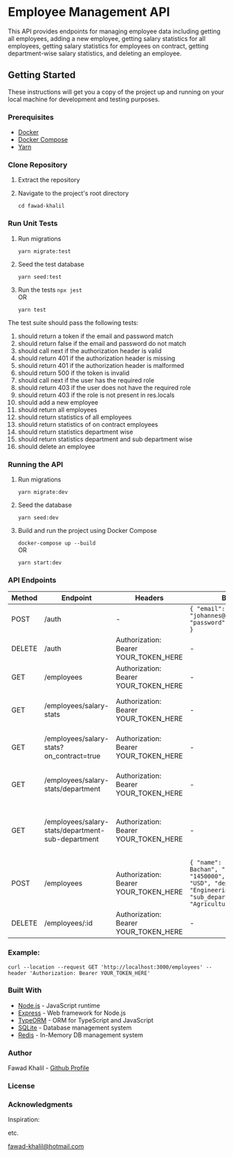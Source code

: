 # Employee Management API
This API provides endpoints for managing employee data including getting all employees, adding a new employee, getting salary statistics for all employees, getting salary statistics for employees on contract, getting department-wise salary statistics, and deleting an employee.

## Getting Started
These instructions will get you a copy of the project up and running on your local machine for development and testing purposes.

### Prerequisites
- [Docker](https://www.docker.com/)
- [Docker Compose](https://docs.docker.com/compose/)
- [Yarn](https://yarnpkg.com/)

### Clone Repository
1. Extract the repository
1. Navigate to the project's root directory

    `cd fawad-khalil`

### Run Unit Tests
1. Run migrations

    `yarn migrate:test`
2. Seed the test database

    `yarn seed:test`
3. Run the tests
    `npx jest`  
    OR
    
    `yarn test`

The test suite should pass the following tests:
1. should return a token if the email and password match
2. should return false if the email and password do not match
3. should call next if the authorization header is valid
4. should return 401 if the authorization header is missing
5. should return 401 if the authorization header is malformed
6. should return 500 if the token is invalid
7. should call next if the user has the required role
8. should return 403 if the user does not have the required role
9. should return 403 if the role is not present in res.locals
10. should add a new employee
11. should return all employees
12. should return statistics of all employees
13. should return statistics of on contract employees
14. should return statistics department wise
15. should return statistics department and sub department wise
16. should delete an employee

### Running the API
1. Run migrations

    `yarn migrate:dev`
1. Seed the database

    `yarn seed:dev`
1. Build and run the project using Docker Compose

    `docker-compose up --build`     
    OR

    `yarn start:dev`

### API Endpoints
Method | Endpoint | Headers | Body | Description
--- | --- | --- | --- | --- 
POST | /auth | - | `{ "email": "johannes@example.com", "password": "admin123" }` | Sign in user
DELETE | /auth | Authorization: Bearer YOUR_TOKEN_HERE | - | Sign out user
GET	| /employees | Authorization: Bearer YOUR_TOKEN_HERE | - | Get all employees
GET | /employees/salary-stats | Authorization: Bearer YOUR_TOKEN_HERE | - |	Get salary statistics for all employees
GET	| /employees/salary-stats?on_contract=true | Authorization: Bearer YOUR_TOKEN_HERE | - | Get salary statistics for employees on contract
GET | /employees/salary-stats/department | Authorization: Bearer YOUR_TOKEN_HERE | - | Get department-wise salary statistics
GET	| /employees/salary-stats/department-sub-department | Authorization: Bearer YOUR_TOKEN_HERE | - | Get sub-department and department-wise salary statistics
POST | /employees | Authorization: Bearer YOUR_TOKEN_HERE | `{ "name": "Abhishek Bachan", "salary": "1450000", "currency": "USD", "department": "Engineering", "sub_department": "Agriculture" }` | Add a new employee
DELETE | /employees/:id | Authorization: Bearer YOUR_TOKEN_HERE | - | Delete an employee

### Example:

`curl --location --request GET 'http://localhost:3000/employees' --header 'Authorization: Bearer YOUR_TOKEN_HERE'`

### Built With
- [Node.js](https://nodejs.org/) - JavaScript runtime
- [Express](https://expressjs.com/) - Web framework for Node.js
- [TypeORM](https://typeorm.io/) - ORM for TypeScript and JavaScript
- [SQLite](https://www.sqlite.org/) - Database management system
- [Redis](https://redis.io/) - In-Memory DB management system

### Author
Fawad Khalil - [Github Profile](https://github.com/fawad-khalil)
### License


### Acknowledgments
Inspiration:

etc.


fawad-khalil@hotmail.com

